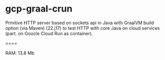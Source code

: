 # gcp-graal-crun

Prmitive HTTP server based on sockets api in Java with GraalVM build option (via Maven) (22.j17) to test HTTP with core Java on cloud services (part. on Goocle Cloud Run as container).

====

RAM: 13.8 Mb
